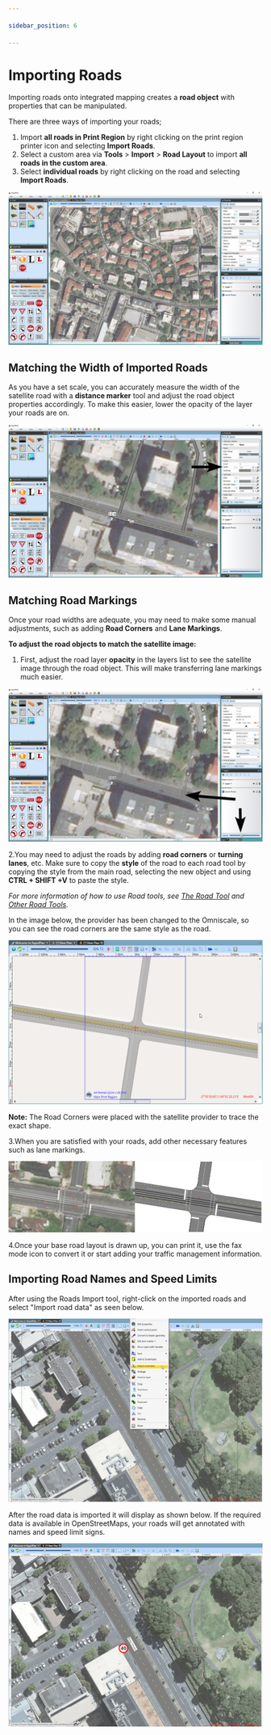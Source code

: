 ```yaml
---

sidebar_position: 6

---
```

# Importing Roads

Importing roads onto integrated mapping creates a **road object** with properties that can be manipulated.

There are three ways of importing your roads;

 1. Import **all roads in Print Region** by right clicking on the print region printer icon and selecting **Import Roads**.
 2. Select a custom area via **Tools** > **Import** > **Road Layout** to import **all roads in the custom area**.
 3. Select **individual roads** by right clicking on the road and selecting **Import Roads**.

![Imported_Roads](./assets/Imported_Roads.jpg)

## Matching the Width of Imported Roads

As you have a set scale, you can accurately measure the width of the satellite road with a **distance marker** tool and adjust the road object properties accordingly.
To make this easier, lower the opacity of the layer your roads are on.

![Measuring_and_Adjust_Road_Width](./assets/Measuring_and_Adjust_Road_Width.jpg)

## Matching Road Markings

Once your road widths are adequate, you may need to make some manual adjustments, such as adding **Road Corners** and **Lane Markings**.

**To adjust the road objects to match the satellite image:**

 1. First, adjust the road layer **opacity** in the layers list to see the satellite image through the road object. This will make transferring lane markings much easier.

![Changing_Road_Opacity_to_see_Satellite_Image_Below](./assets/Changing_Road_Opacity_to_see_Satellite_Image_Below.jpg)

2.You may need to adjust the roads by adding **road corners** or **turning lanes**, etc. Make sure to copy the **style** of the road to each road tool by copying the style from the main road, selecting the new object and using **CTRL + SHIFT +V** to paste the style.

 *For more information of how to use Road tools, see [The Road Tool](/docs/rapidpath/the-tools-palette/road-tools/the-road-tool/drawing-a-road.md) and [Other Road Tools](/docs/rapidpath/the-tools-palette/road-tools/other-road-tools/other-road-creation-tools.md).*

 In the image below, the provider has been changed to the Omniscale, so you can see the road corners are the same style as the road.

![Road_Corners_have_been_Added_and_the_Road_Style_Transferred](./assets/Road_Corners_have_been_Added_and_the_Road_Style_Transferred.png)

 **Note:** The Road Corners were placed with the satellite provider to trace the exact shape.

3.When you are satisfied with your roads, add other necessary features such as lane markings.

![Completed_Plan_Satellite_on_Show_(Left)*Completed_Plan_No_Satellite*(Right)](./assets/Completed_Plan_Satellite_on_Show_(Left)_Completed_Plan_No_Satellite_(Right).png)

4.Once your base road layout is drawn up, you can print it, use the fax mode icon to convert it or start adding your traffic management information.

## Importing Road Names and Speed Limits

After using the Roads Import tool, right-click on the imported roads and select "Import road data" as seen below.

![Right_click_menu](./assets/Right_click_menu.png)

After the road data is imported it will display as shown below. If the required data is available in OpenStreetMaps, your roads will get annotated with names and speed limit signs.

![Imported_street_data](./assets/Imported_street_data.png)
